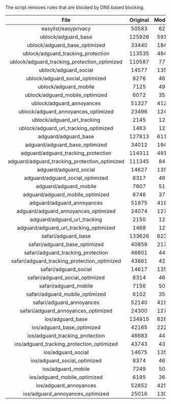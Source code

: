 The script removes rules that are blocked by DNS based blocking.


| File | Original | Modified |
|:----:|:-----:|:-----:|
| easylist/easyprivacy | 50583 | 6253 |
| ublock/adguard_base | 125926 | 59143 |
| ublock/adguard_base_optimized | 33440 | 18459 |
| ublock/adguard_tracking_protection | 113535 | 48474 |
| ublock/adguard_tracking_protection_optimized | 110587 | 7733 |
| ublock/adguard_social | 14577 | 13508 |
| ublock/adguard_social_optimized | 8276 | 4602 |
| ublock/adguard_mobile | 7125 | 4981 |
| ublock/adguard_mobile_optimized | 6072 | 3555 |
| ublock/adguard_annoyances | 51327 | 41287 |
| ublock/adguard_annoyances_optimized | 23496 | 12413 |
| ublock/adguard_url_tracking | 2145 | 1280 |
| ublock/adguard_url_tracking_optimized | 1463 | 1277 |
| adguard/adguard_base | 127813 | 61103 |
| adguard/adguard_base_optimized | 34012 | 19459 |
| adguard/adguard_tracking_protection | 114311 | 49193 |
| adguard/adguard_tracking_protection_optimized | 111345 | 8439 |
| adguard/adguard_social | 14627 | 13565 |
| adguard/adguard_social_optimized | 8317 | 4645 |
| adguard/adguard_mobile | 7807 | 5160 |
| adguard/adguard_mobile_optimized | 6746 | 3727 |
| adguard/adguard_annoyances | 51975 | 41873 |
| adguard/adguard_annoyances_optimized | 24074 | 12724 |
| adguard/adguard_url_tracking | 2150 | 1286 |
| adguard/adguard_url_tracking_optimized | 1468 | 1283 |
| safari/adguard_base | 133626 | 62390 |
| safari/adguard_base_optimized | 40859 | 21722 |
| safari/adguard_tracking_protection | 46601 | 4443 |
| safari/adguard_tracking_protection_optimized | 43661 | 4298 |
| safari/adguard_social | 14617 | 13549 |
| safari/adguard_social_optimized | 8314 | 4632 |
| safari/adguard_mobile | 7156 | 5019 |
| safari/adguard_mobile_optimized | 6102 | 3587 |
| safari/adguard_annoyances | 52140 | 41965 |
| safari/adguard_annoyances_optimized | 24300 | 12794 |
| ios/adguard_base | 134915 | 62896 |
| ios/adguard_base_optimized | 42165 | 22226 |
| ios/adguard_tracking_protection | 46683 | 4450 |
| ios/adguard_tracking_protection_optimized | 43743 | 4305 |
| ios/adguard_social | 14675 | 13581 |
| ios/adguard_social_optimized | 8374 | 4646 |
| ios/adguard_mobile | 7249 | 5060 |
| ios/adguard_mobile_optimized | 6195 | 3625 |
| ios/adguard_annoyances | 52852 | 42569 |
| ios/adguard_annoyances_optimized | 25016 | 13094 |